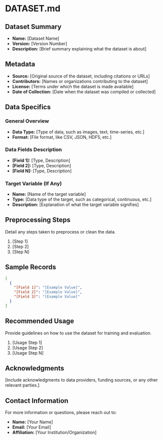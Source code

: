 # DATASET.md

## Dataset Summary

- **Name:** [Dataset Name]
- **Version:** [Version Number]
- **Description:** [Brief summary explaining what the dataset is about]

## Metadata

- **Source:** [Original source of the dataset, including citations or URLs]
- **Contributors:** [Names or organizations contributing to the dataset]
- **License:** [Terms under which the dataset is made available]
- **Date of Collection:** [Date when the dataset was compiled or collected]

## Data Specifics

### General Overview

- **Data Type:** [Type of data, such as images, text, time-series, etc.]
- **Format:** [File format, like CSV, JSON, HDF5, etc.]

### Data Fields Description

- **[Field 1]:** [Type, Description]
- **[Field 2]:** [Type, Description]
- **[Field N]:** [Type, Description]

### Target Variable (If Any)

- **Name:** [Name of the target variable]
- **Type:** [Data type of the target, such as categorical, continuous, etc.]
- **Description:** [Explanation of what the target variable signifies]

## Preprocessing Steps

Detail any steps taken to preprocess or clean the data.

1. [Step 1]
2. [Step 2]
3. [Step N]

## Sample Records

```json
[
  {
    "[Field 1]": "[Example Value]",
    "[Field 2]": "[Example Value]",
    "[Field 3]": "[Example Value]"
  }
]
```

## Recommended Usage

Provide guidelines on how to use the dataset for training and evaluation.

1. [Usage Step 1]
2. [Usage Step 2]
3. [Usage Step N]

## Acknowledgments

[Include acknowledgments to data providers, funding sources, or any other relevant parties.]

## Contact Information

For more information or questions, please reach out to:

- **Name:** [Your Name]
- **Email:** [Your Email]
- **Affiliation:** [Your Institution/Organization]